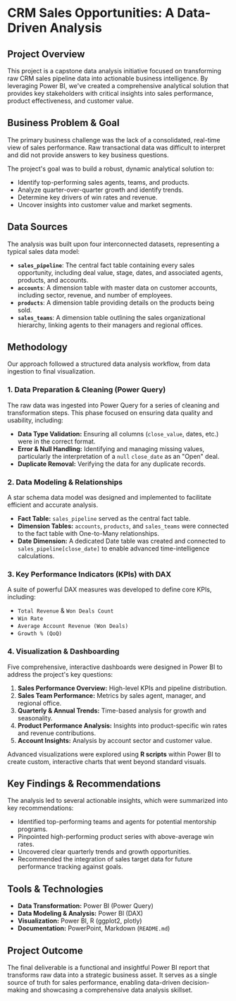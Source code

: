 # CRM Sales Opportunities: A Data-Driven Analysis

## Project Overview

This project is a capstone data analysis initiative focused on transforming raw CRM sales pipeline data into actionable business intelligence. By leveraging Power BI, we've created a comprehensive analytical solution that provides key stakeholders with critical insights into sales performance, product effectiveness, and customer value.

## Business Problem & Goal

The primary business challenge was the lack of a consolidated, real-time view of sales performance. Raw transactional data was difficult to interpret and did not provide answers to key business questions.

The project's goal was to build a robust, dynamic analytical solution to:
* Identify top-performing sales agents, teams, and products.
* Analyze quarter-over-quarter growth and identify trends.
* Determine key drivers of win rates and revenue.
* Uncover insights into customer value and market segments.

## Data Sources

The analysis was built upon four interconnected datasets, representing a typical sales data model:
* **`sales_pipeline`**: The central fact table containing every sales opportunity, including deal value, stage, dates, and associated agents, products, and accounts.
* **`accounts`**: A dimension table with master data on customer accounts, including sector, revenue, and number of employees.
* **`products`**: A dimension table providing details on the products being sold.
* **`sales_teams`**: A dimension table outlining the sales organizational hierarchy, linking agents to their managers and regional offices.

## Methodology

Our approach followed a structured data analysis workflow, from data ingestion to final visualization.

### 1. Data Preparation & Cleaning (Power Query)
The raw data was ingested into Power Query for a series of cleaning and transformation steps. This phase focused on ensuring data quality and usability, including:
* **Data Type Validation:** Ensuring all columns (`close_value`, dates, etc.) were in the correct format.
* **Error & Null Handling:** Identifying and managing missing values, particularly the interpretation of a `null` `close_date` as an "Open" deal.
* **Duplicate Removal:** Verifying the data for any duplicate records.

### 2. Data Modeling & Relationships
A star schema data model was designed and implemented to facilitate efficient and accurate analysis.
* **Fact Table:** `sales_pipeline` served as the central fact table.
* **Dimension Tables:** `accounts`, `products`, and `sales_teams` were connected to the fact table with One-to-Many relationships.
* **Date Dimension:** A dedicated Date table was created and connected to `sales_pipeline[close_date]` to enable advanced time-intelligence calculations.

### 3. Key Performance Indicators (KPIs) with DAX
A suite of powerful DAX measures was developed to define core KPIs, including:
* `Total Revenue` & `Won Deals Count`
* `Win Rate`
* `Average Account Revenue (Won Deals)`
* `Growth % (QoQ)`

### 4. Visualization & Dashboarding
Five comprehensive, interactive dashboards were designed in Power BI to address the project's key questions:
1.  **Sales Performance Overview:** High-level KPIs and pipeline distribution.
2.  **Sales Team Performance:** Metrics by sales agent, manager, and regional office.
3.  **Quarterly & Annual Trends:** Time-based analysis for growth and seasonality.
4.  **Product Performance Analysis:** Insights into product-specific win rates and revenue contributions.
5.  **Account Insights:** Analysis by account sector and customer value.

Advanced visualizations were explored using **R scripts** within Power BI to create custom, interactive charts that went beyond standard visuals.

## Key Findings & Recommendations

The analysis led to several actionable insights, which were summarized into key recommendations:
* Identified top-performing teams and agents for potential mentorship programs.
* Pinpointed high-performing product series with above-average win rates.
* Uncovered clear quarterly trends and growth opportunities.
* Recommended the integration of sales target data for future performance tracking against goals.

## Tools & Technologies
* **Data Transformation:** Power BI (Power Query)
* **Data Modeling & Analysis:** Power BI (DAX)
* **Visualization:** Power BI, R (ggplot2, plotly)
* **Documentation:** PowerPoint, Markdown (`README.md`)

## Project Outcome

The final deliverable is a functional and insightful Power BI report that transforms raw data into a strategic business asset. It serves as a single source of truth for sales performance, enabling data-driven decision-making and showcasing a comprehensive data analysis skillset.
